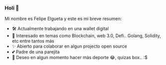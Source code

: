 ### Holi 👋

Mi nombre es Felipe Elgueta y este es mi breve resumen: 

- 🛠️ Actualmente trabajando en una wallet digital
- 📙 Interesado en temas como Blockchain, web 3.0,  Defi.. Golang, Solidity, etc entre tantos más 
- ✨ Abierto para colaborar en algun projecto open source
- 💕 Padre de una parejita
- 🥊 Deseo en algun momento hacer màs deporte 😂, quizas box.. :$
